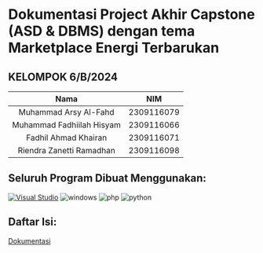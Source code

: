# Dokumentasi Project Akhir Capstone (ASD & DBMS) dengan tema Marketplace Energi Terbarukan

## KELOMPOK 6/B/2024

|                       Nama |          NIM   |
|:--------------------------:|:--------------:|
|Muhammad Arsy Al-Fahd       |2309116079      |
|Muhammad Fadhiilah Hisyam   |2309116066      |
|Fadhil Ahmad Khairan        |2309116071      |
|Riendra Zanetti Ramadhan    |2309116098      |



## Seluruh Program Dibuat Menggunakan:
[![Visual Studio](https://badgen.net/badge/icon/visualstudio?icon=visualstudio&label)](https://visualstudio.microsoft.com)
![windows](https://github.com/PA-B23-KELOMPOK-6/PA-B23-KELOMPOK6/assets/144969459/2b8d84cf-1ee6-4262-a6df-fd2048b95da0)
![php](https://github.com/PA-B23-KELOMPOK-6/PA-B23-KELOMPOK6/assets/144969459/5011f497-fe84-4c8f-a15e-2ba250921706)
![python](https://github.com/PA-B23-KELOMPOK-6/PA-B23-KELOMPOK6/assets/144969459/dfd93272-c07f-441c-b934-ca232395fb6f)

## Daftar Isi:
[Dokumentasi](https://github.com/PA-B23-KELOMPOK-6/PA-B23-KELOMPOK6/blob/main/cara_penggunaan.md)
